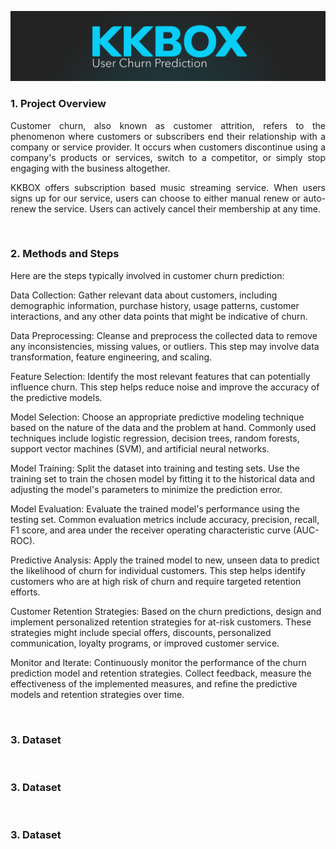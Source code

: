 <p align="center">
<img src="https://github.com/theidari/customer_churn/blob/main/assets/churn_header_light.png">
</p>
<h3>1. Project Overview</h3>
<p align="justify">
Customer churn, also known as customer attrition, refers to the phenomenon where customers or subscribers end their relationship with a company or service provider. It occurs when customers discontinue using a company's products or services, switch to a competitor, or simply stop engaging with the business altogether.
</p>
<p align="justify">
KKBOX offers subscription based music streaming service. When users signs up for our service, users can choose to either manual renew or auto-renew the service. Users can actively cancel their membership at any time.
</p>
<img src="https://img.shields.io/badge/ -223337.svg?style=for-the-badge" width="1500px" height="1px">
<h3>2. Methods and Steps</h3>
Here are the steps typically involved in customer churn prediction:


Data Collection: Gather relevant data about customers, including demographic information, purchase history, usage patterns, customer interactions, and any other data points that might be indicative of churn.

Data Preprocessing: Cleanse and preprocess the collected data to remove any inconsistencies, missing values, or outliers. This step may involve data transformation, feature engineering, and scaling.

Feature Selection: Identify the most relevant features that can potentially influence churn. This step helps reduce noise and improve the accuracy of the predictive models.

Model Selection: Choose an appropriate predictive modeling technique based on the nature of the data and the problem at hand. Commonly used techniques include logistic regression, decision trees, random forests, support vector machines (SVM), and artificial neural networks.

Model Training: Split the dataset into training and testing sets. Use the training set to train the chosen model by fitting it to the historical data and adjusting the model's parameters to minimize the prediction error.

Model Evaluation: Evaluate the trained model's performance using the testing set. Common evaluation metrics include accuracy, precision, recall, F1 score, and area under the receiver operating characteristic curve (AUC-ROC).

Predictive Analysis: Apply the trained model to new, unseen data to predict the likelihood of churn for individual customers. This step helps identify customers who are at high risk of churn and require targeted retention efforts.

Customer Retention Strategies: Based on the churn predictions, design and implement personalized retention strategies for at-risk customers. These strategies might include special offers, discounts, personalized communication, loyalty programs, or improved customer service.

Monitor and Iterate: Continuously monitor the performance of the churn prediction model and retention strategies. Collect feedback, measure the effectiveness of the implemented measures, and refine the predictive models and retention strategies over time.

<img src="https://img.shields.io/badge/ -223337.svg?style=for-the-badge" width="1500px" height="1px">
<h3>3. Dataset</h3>

<img src="https://img.shields.io/badge/ -223337.svg?style=for-the-badge" width="1500px" height="1px">
<h3>3. Dataset</h3>

<img src="https://img.shields.io/badge/ -223337.svg?style=for-the-badge" width="1500px" height="1px">
<h3>3. Dataset</h3>

